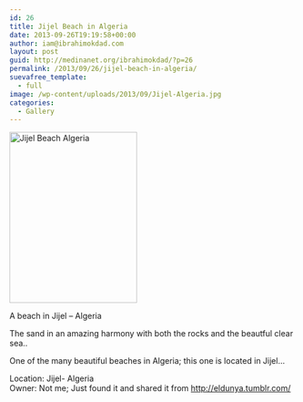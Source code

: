 ```yaml
---
id: 26
title: Jijel Beach in Algeria
date: 2013-09-26T19:19:58+00:00
author: iam@ibrahimokdad.com
layout: post
guid: http://medinanet.org/ibrahimokdad/?p=26
permalink: /2013/09/26/jijel-beach-in-algeria/
suevafree_template:
  - full
image: /wp-content/uploads/2013/09/Jijel-Algeria.jpg
categories:
  - Gallery
---
```

<div id="attachment_27" style="width: 234px" class="wp-caption alignnone">
  <a href="http://medinanet.org/ibrahimokdad/wp-content/uploads/2013/09/Jijel-Algeria.jpg"><img class="size-medium wp-image-27 " alt="Jijel Beach Algeria" src="http://medinanet.org/ibrahimokdad/wp-content/uploads/2013/09/Jijel-Algeria-224x300.jpg" width="224" height="300" srcset="http://ibrahimokdad.site/wp-content/uploads/2013/09/Jijel-Algeria-224x300.jpg 224w, http://ibrahimokdad.site/wp-content/uploads/2013/09/Jijel-Algeria.jpg 500w" sizes="(max-width: 224px) 100vw, 224px" /></a>
  
  <p class="wp-caption-text">
    A beach in Jijel &#8211; Algeria
  </p>
</div>

The sand in an amazing harmony with both the rocks and the beautful clear sea..

One of the many beautiful beaches in Algeria; this one is located in Jijel&#8230;

Location: Jijel- Algeria  
Owner: Not me; Just found it and shared it from <http://eldunya.tumblr.com/>